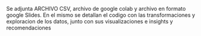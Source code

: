 Se adjunta ARCHIVO CSV, archivo de google colab y archivo en formato google Slides.
En el mismo se detallan el codigo con las transformaciones y exploracion de los datos, junto con sus visualizaciones e insights y recomendaciones
